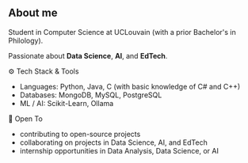 ## About me

Student in Computer Science at UCLouvain (with a prior Bachelor's in Philology).

Passionate about **Data Science**, **AI**, and **EdTech**.

⚙️ Tech Stack & Tools
- Languages: Python, Java, C (with basic knowledge of C# and C++)
- Databases: MongoDB, MySQL, PostgreSQL
- ML / AI: Scikit-Learn, Ollama

🤝 Open To
- contributing to open-source projects
- collaborating on projects in Data Science, AI, and EdTech
- internship opportunities in Data Analysis, Data Science, or AI

